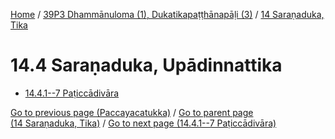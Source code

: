 
[Home](/) / [39P3 Dhammānuloma (1), Dukatikapaṭṭhānapāḷi (3)](../../39P3.md) / [14 Saraṇaduka, Tika](../14.md)

# 14.4 Saraṇaduka, Upādinnattika

* [14.4.1--7 Paṭiccādivāra](14.4/14.4.1--7.md)

[Go to previous page (Paccayacatukka)](14.3/14.3.1--7/Paccayacatukka.md) / [Go to parent page (14 Saraṇaduka, Tika)](../14.md) / [Go to next page (14.4.1--7 Paṭiccādivāra)](14.4/14.4.1--7.md)


